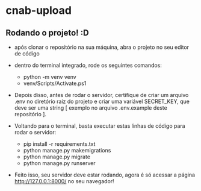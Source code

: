# cnab-upload

## Rodando o projeto! :D

- após clonar o repositório na sua máquina, abra o projeto no seu editor de código
- dentro do terminal integrado, rode os seguintes comandos:
    - python -m venv venv
    - venv/Scripts/Activate.ps1

- Depois disso, antes de rodar o servidor, certifique de criar um arquivo .env no diretório raiz do projeto
e criar uma variável SECRET_KEY, que deve ser uma string [ exemplo no arquivo .env.example deste repositório ].

- Voltando para o terminal, basta executar estas linhas de código para rodar o servidor:
    - pip install -r requirements.txt
    - python manage.py makemigrations
    - python manage.py migrate
    - python manage.py runserver

- Feito isso, seu servidor deve estar rodando, agora é só acessar a página http://127.0.0.1:8000/ no seu navegador!